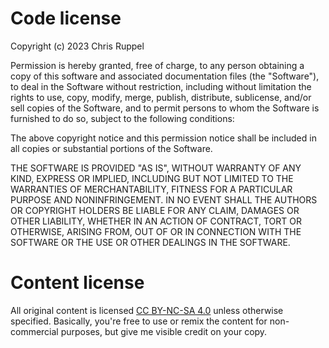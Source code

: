 # Code license

Copyright (c) 2023 Chris Ruppel

Permission is hereby granted, free of charge, to any person obtaining a copy
of this software and associated documentation files (the "Software"), to deal
in the Software without restriction, including without limitation the rights
to use, copy, modify, merge, publish, distribute, sublicense, and/or sell
copies of the Software, and to permit persons to whom the Software is
furnished to do so, subject to the following conditions:

The above copyright notice and this permission notice shall be included in
all copies or substantial portions of the Software.

THE SOFTWARE IS PROVIDED "AS IS", WITHOUT WARRANTY OF ANY KIND, EXPRESS OR
IMPLIED, INCLUDING BUT NOT LIMITED TO THE WARRANTIES OF MERCHANTABILITY,
FITNESS FOR A PARTICULAR PURPOSE AND NONINFRINGEMENT. IN NO EVENT SHALL THE
AUTHORS OR COPYRIGHT HOLDERS BE LIABLE FOR ANY CLAIM, DAMAGES OR OTHER
LIABILITY, WHETHER IN AN ACTION OF CONTRACT, TORT OR OTHERWISE, ARISING FROM,
OUT OF OR IN CONNECTION WITH THE SOFTWARE OR THE USE OR OTHER DEALINGS IN
THE SOFTWARE.

# Content license

All original content is licensed [CC BY-NC-SA 4.0][cc-by-nc-sa-4] unless otherwise specified. Basically,
you're free to use or remix the content for non-commercial purposes, but give
me visible credit on your copy.

  [cc-by-nc-sa-4]: https://creativecommons.org/licenses/by-nc-sa/4.0/
